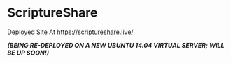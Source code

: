 # ScriptureShare

Deployed Site At https://scriptureshare.live/ 

***(BEING RE-DEPLOYED ON A NEW UBUNTU 14.04 VIRTUAL SERVER; WILL BE UP SOON!)***
